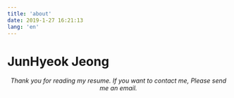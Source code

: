 ```yaml
---
title: 'about'
date: 2019-1-27 16:21:13
lang: 'en'
---
```


# JunHyeok Jeong

<div align="center">

_Thank you for reading my resume. If you want to contact me, Please send me an email._

</div>
